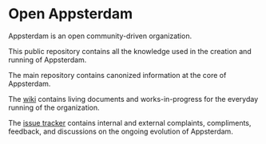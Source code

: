 Open Appsterdam
====

Appsterdam is an open community-driven organization. 

This public repository contains all the knowledge used in the creation and running of Appsterdam. 

The main repository contains canonized information at the core of Appsterdam. 

The [wiki](https://github.com/Appsterdam/open/wiki) contains living documents and works-in-progress for the everyday running of the organization. 

The [issue tracker](https://github.com/Appsterdam/open/issues) contains internal and external complaints, compliments, feedback, and discussions on the ongoing evolution of Appsterdam.
